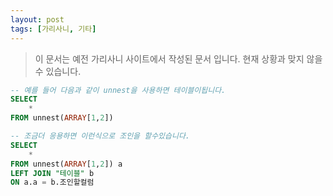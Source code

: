 ```yaml
---
layout: post
tags: [가리사니, 기타]
---
```


> 이 문서는 예전 가리사니 사이트에서 작성된 문서 입니다.
현재 상황과 맞지 않을 수 있습니다.


``` sql
-- 예를 들어 다음과 같이 unnest을 사용하면 테이블이됩니다.
SELECT
	*
FROM unnest(ARRAY[1,2])

-- 조금더 응용하면 이런식으로 조인을 할수있습니다.
SELECT
	*
FROM unnest(ARRAY[1,2]) a
LEFT JOIN "테이블" b
ON a.a = b.조인할컬럼
```